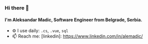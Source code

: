 ### Hi there 👋

#### I'm Aleksandar Madic, Software Engineer from Belgrade, Serbia.

- ⚙️ I use daily: `.cs`, `.vue`, `sql`
- 📫 Reach me: [linkedin]: https://www.linkedin.com/in/alemadic/

<!--
**madic00/madic00** is a ✨ _special_ ✨ repository because its `README.md` (this file) appears on your GitHub profile.

Here are some ideas to get you started:

- 🔭 I’m currently working on ...
- 🌱 I’m currently learning ...
- 👯 I’m looking to collaborate on ...
- 🤔 I’m looking for help with ...
- 💬 Ask me about ...
- 📫 How to reach me: ...
- 😄 Pronouns: ...
- ⚡ Fun fact: ...
-->
